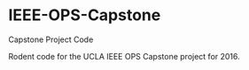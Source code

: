 # IEEE-OPS-Capstone
Capstone Project Code

Rodent code for the UCLA IEEE OPS Capstone project for 2016. 
